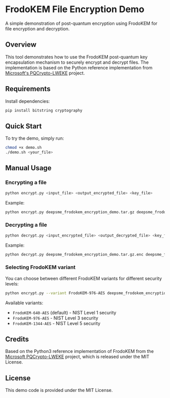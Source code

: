 # FrodoKEM File Encryption Demo

A simple demonstration of post-quantum encryption using FrodoKEM for file encryption and decryption.

## Overview

This tool demonstrates how to use the FrodoKEM post-quantum key encapsulation mechanism to securely encrypt and decrypt files. The implementation is based on the Python reference implementation from [Microsoft's PQCrypto-LWEKE](https://github.com/microsoft/PQCrypto-LWEKE/tree/master/FrodoKEM/python3) project.

## Requirements

Install dependencies:
```bash
pip install bitstring cryptography
```

## Quick Start

To try the demo, simply run:

```bash
chmod +x demo.sh
./demo.sh <your_file>
```

## Manual Usage

### Encrypting a file

```bash
python encrypt.py <input_file> <output_encrypted_file> <key_file>
```

Example:
```bash
python encrypt.py deepsme_frodokem_encryption_demo.tar.gz deepsme_frodokem_encryption_demo.tar.gz.enc key.hex
```

### Decrypting a file

```bash
python decrypt.py <input_encrypted_file> <output_decrypted_file> <key_file>
```

Example:
```bash
python decrypt.py deepsme_frodokem_encryption_demo.tar.gz.enc deepsme_frodokem_encryption_demo.tar.gz.dec key.hex
```

### Selecting FrodoKEM variant

You can choose between different FrodoKEM variants for different security levels:

```bash
python encrypt.py --variant FrodoKEM-976-AES deepsme_frodokem_encryption_demo.tar.gz deepsme_frodokem_encryption_demo.tar.gz.enc key.hex
```

Available variants:
- `FrodoKEM-640-AES` (default) - NIST Level 1 security
- `FrodoKEM-976-AES` - NIST Level 3 security 
- `FrodoKEM-1344-AES` - NIST Level 5 security

## Credits

Based on the Python3 reference implementation of FrodoKEM from the [Microsoft PQCrypto-LWEKE](https://github.com/microsoft/PQCrypto-LWEKE) project, which is released under the MIT License.

## License

This demo code is provided under the MIT License.